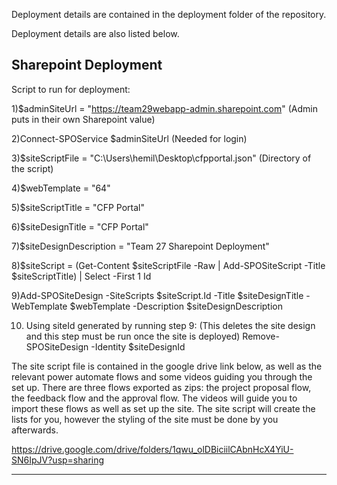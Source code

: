 Deployment details are contained in the deployment folder of the repository.

Deployment details are also listed below.

Sharepoint Deployment
--------------------------------------------------------------------------------------------------------

Script to run for deployment:

1)$adminSiteUrl = "https://team29webapp-admin.sharepoint.com" (Admin puts in their own
Sharepoint value)

2)Connect-SPOService $adminSiteUrl (Needed for login)

3)$siteScriptFile = "C:\Users\hemil\Desktop\cfpportal.json" (Directory of the script)

4)$webTemplate = "64"

5)$siteScriptTitle = "CFP Portal"

6)$siteDesignTitle = "CFP Portal"

7)$siteDesignDescription = "Team 27 Sharepoint Deployment"

8)$siteScript = (Get-Content $siteScriptFile -Raw | Add-SPOSiteScript -Title $siteScriptTitle) | Select -First 1 Id

9)Add-SPOSiteDesign -SiteScripts $siteScript.Id -Title $siteDesignTitle -WebTemplate $webTemplate -Description $siteDesignDescription

10) Using siteId generated by running step 9:
(This deletes the site design and this step must be run once the site is deployed)
Remove-SPOSiteDesign -Identity $siteDesignId

The site script file is contained in the google drive link below, as well as the relevant power automate flows and some videos guiding you through the set up. There are three flows exported as zips: the project proposal flow, the feedback flow and the approval flow. The videos will guide you to import these flows as well as set up the site. The site script will create the lists for you, however the styling of the site must be done by you afterwards.

https://drive.google.com/drive/folders/1qwu_olDBiciilCAbnHcX4YiU-SN6IpJV?usp=sharing

-----------------------------------------------------------------------------------------------------------

